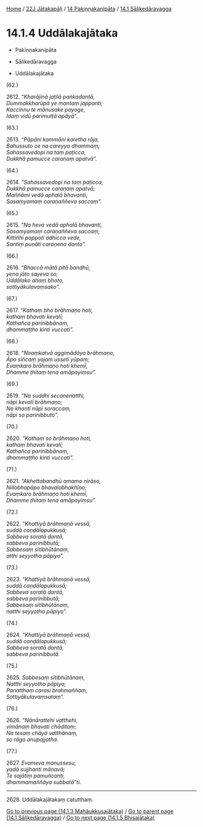 
[Home](/) / [22J Jātakapāḷi](../../../22J.md) / [14 Pakiṇṇakanipāta](../../14.md) / [14.1 Sālikedāravagga](../14.1.md)

# 14.1.4 Uddālakajātaka

* Pakiṇṇakanipāta

* Sālikedāravagga

* Uddālakajātaka

(62.)

2612\. _“Kharājinā jaṭilā paṅkadantā,_  
_Dummakkharūpā ye mantaṃ jappanti;_  
_Kaccinnu te mānusake payoge,_  
_Idaṃ vidū parimuttā apāyā”._  


(63.)

2613\. _“Pāpāni kammāni karetha rāja,_  
_Bahussuto ce na careyya dhammaṃ;_  
_Sahassavedopi na taṃ paṭicca,_  
_Dukkhā pamucce caraṇaṃ apatvā”._  


(64.)

2614\. _“Sahassavedopi na taṃ paṭicca,_  
_Dukkhā pamucce caraṇaṃ apatvā;_  
_Maññāmi vedā aphalā bhavanti,_  
_Sasaṃyamaṃ caraṇaññeva saccaṃ”._  


(65.)

2615\. _“Na heva vedā aphalā bhavanti,_  
_Sasaṃyamaṃ caraṇaññeva saccaṃ;_  
_Kittiñhi pappoti adhicca vede,_  
_Santiṃ puṇāti caraṇena danto”._  


(66.)

2616\. _“Bhaccā mātā pitā bandhū,_  
_yena jāto sayeva so;_  
_Uddālako ahaṃ bhoto,_  
_sottiyākulavaṃsako”._  


(67.)

2617\. _“Kathaṃ bho brāhmaṇo hoti,_  
_kathaṃ bhavati kevalī;_  
_Kathañca parinibbānaṃ,_  
_dhammaṭṭho kinti vuccati”._  


(68.)

2618\. _“Niraṃkatvā aggimādāya brāhmaṇo,_  
_Āpo siñcaṃ yajaṃ usseti yūpaṃ;_  
_Evaṃkaro brāhmaṇo hoti khemī,_  
_Dhamme ṭhitaṃ tena amāpayiṃsu”._  


(69.)

2619\. _“Na suddhi secanenatthi,_  
_nāpi kevalī brāhmaṇo;_  
_Na khantī nāpi soraccaṃ,_  
_nāpi so parinibbuto”._  


(70.)

2620\. _“Kathaṃ so brāhmaṇo hoti,_  
_kathaṃ bhavati kevalī;_  
_Kathañca parinibbānaṃ,_  
_dhammaṭṭho kinti vuccati”._  


(71.)

2621\. _“Akhettabandhū amamo nirāso,_  
_Nillobhapāpo bhavalobhakhīṇo;_  
_Evaṃkaro brāhmaṇo hoti khemī,_  
_Dhamme ṭhitaṃ tena amāpayiṃsu”._  


(72.)

2622\. _“Khattiyā brāhmaṇā vessā,_  
_suddā caṇḍālapukkusā;_  
_Sabbeva soratā dantā,_  
_sabbeva parinibbutā;_  
_Sabbesaṃ sītibhūtānaṃ,_  
_atthi seyyotha pāpiyo”._  


(73.)

2623\. _“Khattiyā brāhmaṇā vessā,_  
_suddā caṇḍālapukkusā;_  
_Sabbeva soratā dantā,_  
_sabbeva parinibbutā;_  
_Sabbesaṃ sītibhūtānaṃ,_  
_natthi seyyotha pāpiyo”._  


(74.)

2624\. _“Khattiyā brāhmaṇā vessā,_  
_suddā caṇḍālapukkusā;_  
_Sabbeva soratā dantā,_  
_sabbeva parinibbutā._  


(75.)

2625\. _Sabbesaṃ sītibhūtānaṃ,_  
_Natthi seyyotha pāpiyo;_  
_Panatthaṃ carasi brahmaññaṃ,_  
_Sottiyākulavaṃsataṃ”._  


(76.)

2626\. _“Nānārattehi vatthehi,_  
_vimānaṃ bhavati chāditaṃ;_  
_Na tesaṃ chāyā vatthānaṃ,_  
_so rāgo anupajjatha._  


(77.)

2627\. _Evameva manussesu,_  
_yadā sujjhanti māṇavā;_  
_Te sajātiṃ pamuñcanti,_  
_dhammamaññāya subbatā”ti._  


---

2628\. Uddālakajātakaṃ catutthaṃ.



[Go to previous page (14.1.3 Mahāukkusajātaka)](14.1.3.md) / [Go to parent page (14.1 Sālikedāravagga)](../14.1.md) / [Go to next page (14.1.5 Bhisajātaka)](14.1.5.md)



